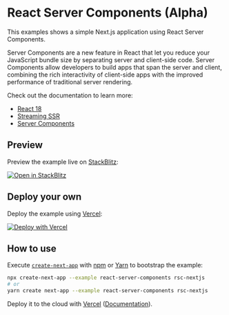 # React Server Components (Alpha)

This examples shows a simple Next.js application using React Server Components.

Server Components are a new feature in React that let you reduce your JavaScript bundle size by separating server and client-side code. Server Components allow developers to build apps that span the server and client, combining the rich interactivity of client-side apps with the improved performance of traditional server rendering.

Check out the documentation to learn more:

- [React 18](https://nextjs.org/docs/advanced-features/react-18/overview)
- [Streaming SSR](https://nextjs.org/docs/advanced-features/react-18/streaming)
- [Server Components](https://nextjs.org/docs/advanced-features/react-18/server-components)

## Preview

Preview the example live on [StackBlitz](http://stackblitz.com/):

[![Open in StackBlitz](https://developer.stackblitz.com/img/open_in_stackblitz.svg)](https://stackblitz.com/github/vercel/next.js/tree/canary/examples/react-server-components)

## Deploy your own

Deploy the example using [Vercel](https://vercel.com?utm_source=github&utm_medium=readme&utm_campaign=next-example):

[![Deploy with Vercel](https://vercel.com/button)](https://vercel.com/new/git/external?repository-url=https://github.com/vercel/next.js/tree/canary/examples/react-server-components&project-name=react-server-components&repository-name=react-server-components)

## How to use

Execute [`create-next-app`](https://github.com/vercel/next.js/tree/canary/packages/create-next-app) with [npm](https://docs.npmjs.com/cli/init) or [Yarn](https://yarnpkg.com/lang/en/docs/cli/create/) to bootstrap the example:

```bash
npx create-next-app --example react-server-components rsc-nextjs
# or
yarn create next-app --example react-server-components rsc-nextjs
```

Deploy it to the cloud with [Vercel](https://vercel.com/new?utm_source=github&utm_medium=readme&utm_campaign=next-example) ([Documentation](https://nextjs.org/docs/deployment)).
